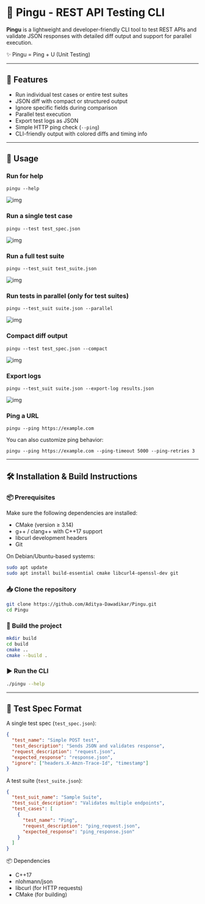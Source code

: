 # 🐧 Pingu - REST API Testing CLI

**Pingu** is a lightweight and developer-friendly CLI tool to test REST APIs and validate JSON responses with detailed diff output and support for parallel execution.

✨ Pingu = Ping + U (Unit Testing)

---

## 🔧 Features

- Run individual test cases or entire test suites
- JSON diff with compact or structured output
- Ignore specific fields during comparison
- Parallel test execution
- Export test logs as JSON
- Simple HTTP ping check (`--ping`)
- CLI-friendly output with colored diffs and timing info

---

## 🚀 Usage


### Run for help

    pingu --help

![img](https://github.com/Aditya-Dawadikar/Pingu/blob/master/views/help.png)

### Run a single test case

    pingu --test test_spec.json

![img](https://github.com/Aditya-Dawadikar/Pingu/blob/master/views/single_test_out.png)

### Run a full test suite

    pingu --test_suit test_suite.json

![img](https://github.com/Aditya-Dawadikar/Pingu/blob/master/views/test_suit_out.png)

### Run tests in parallel (only for test suites)

    pingu --test_suit suite.json --parallel

![img](https://github.com/Aditya-Dawadikar/Pingu/blob/master/views/test_suit_out_parallel.png)

### Compact diff output

    pingu --test test_spec.json --compact

![img](https://github.com/Aditya-Dawadikar/Pingu/blob/master/views/test_suit_out_compact.png)

### Export logs

    pingu --test_suit suite.json --export-log results.json

![img](https://github.com/Aditya-Dawadikar/Pingu/blob/master/views/exports.png)

### Ping a URL

    pingu --ping https://example.com

You can also customize ping behavior:

    pingu --ping https://example.com --ping-timeout 5000 --ping-retries 3

---
## 🛠 Installation & Build Instructions
### 📦 Prerequisites
Make sure the following dependencies are installed:

- CMake (version ≥ 3.14)
- g++ / clang++ with C++17 support
- libcurl development headers
- Git

On Debian/Ubuntu-based systems:

```bash
sudo apt update
sudo apt install build-essential cmake libcurl4-openssl-dev git
```
### 📥 Clone the repository
```bash
git clone https://github.com/Aditya-Dawadikar/Pingu.git
cd Pingu
```
### 🔨 Build the project
```bash
mkdir build
cd build
cmake ..
cmake --build .
```

### ▶️ Run the CLI
```bash
./pingu --help
```
---

## 📄 Test Spec Format

A single test spec (`test_spec.json`):

```json
{
  "test_name": "Simple POST test",
  "test_description": "Sends JSON and validates response",
  "request_description": "request.json",
  "expected_response": "response.json",
  "ignore": ["headers.X-Amzn-Trace-Id", "timestamp"]
}
```


A test suite (`test_suite.json`):
```json
{
  "test_suit_name": "Sample Suite",
  "test_suit_description": "Validates multiple endpoints",
  "test_cases": [
    {
      "test_name": "Ping",
      "request_description": "ping_request.json",
      "expected_response": "ping_response.json"
    }
  ]
}
```

📦 Dependencies
- C++17
- nlohmann/json
- libcurl (for HTTP requests)
- CMake (for building)
